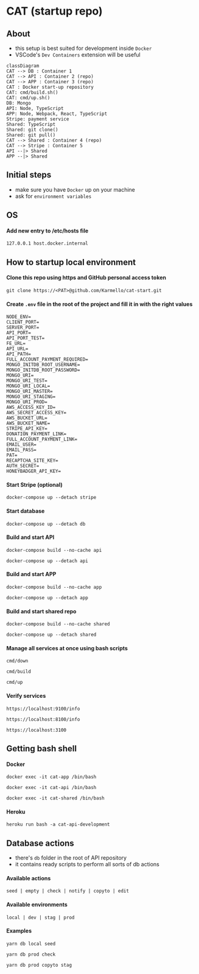# CAT (startup repo)

## About

- this setup is best suited for development inside `Docker`
- VSCode's `Dev Containers` extension will be useful

```mermaid
classDiagram
CAT --> DB : Container 1
CAT --> API : Container 2 (repo)
CAT --> APP : Container 3 (repo)
CAT : Docker start-up repository
CAT: cmd/build.sh()
CAT: cmd/up.sh()
DB: Mongo
API: Node, TypeScript
APP: Node, Webpack, React, TypeScript
Stripe: payment service
Shared: TypeScript
Shared: git clone()
Shared: git pull()
CAT --> Shared : Container 4 (repo)
CAT --> Stripe : Container 5
API --|> Shared
APP --|> Shared
```

## Initial steps

- make sure you have `Docker` up on your machine
- ask for `environment variables`

## OS

#### Add new entry to /etc/hosts file

```
127.0.0.1 host.docker.internal
```

## How to startup local environment

#### Clone this repo using https and GitHub personal access token

```
git clone https://<PAT>@github.com/Karmello/cat-start.git
```

#### Create `.env` file in the root of the project and fill it in with the right values

```
NODE_ENV=
CLIENT_PORT=
SERVER_PORT=
API_PORT=
API_PORT_TEST=
FE_URL=
API_URL=
API_PATH=
FULL_ACCOUNT_PAYMENT_REQUIRED=
MONGO_INITDB_ROOT_USERNAME=
MONGO_INITDB_ROOT_PASSWORD=
MONGO_URI=
MONGO_URI_TEST=
MONGO_URI_LOCAL=
MONGO_URI_MASTER=
MONGO_URI_STAGING=
MONGO_URI_PROD=
AWS_ACCESS_KEY_ID=
AWS_SECRET_ACCESS_KEY=
AWS_BUCKET_URL=
AWS_BUCKET_NAME=
STRIPE_API_KEY=
DONATION_PAYMENT_LINK=
FULL_ACCOUNT_PAYMENT_LINK=
EMAIL_USER=
EMAIL_PASS=
PAT=
RECAPTCHA_SITE_KEY=
AUTH_SECRET=
HONEYBADGER_API_KEY=
```

#### Start Stripe (optional)

```
docker-compose up --detach stripe
```

#### Start database

```
docker-compose up --detach db
```

#### Build and start API

```
docker-compose build --no-cache api
```

```
docker-compose up --detach api
```

#### Build and start APP

```
docker-compose build --no-cache app
```

```
docker-compose up --detach app
```

#### Build and start shared repo

```
docker-compose build --no-cache shared
```

```
docker-compose up --detach shared
```

#### Manage all services at once using bash scripts

```
cmd/down
```

```
cmd/build
```

```
cmd/up
```

#### Verify services

```
https://localhost:9100/info
```

```
https://localhost:8100/info
```

```
https://localhost:3100
```

## Getting bash shell

#### Docker

```
docker exec -it cat-app /bin/bash
```

```
docker exec -it cat-api /bin/bash
```

```
docker exec -it cat-shared /bin/bash
```

#### Heroku

```
heroku run bash -a cat-api-development
```

## Database actions

- there's `db` folder in the root of API repository
- it contains ready scripts to perform all sorts of db actions

#### Available actions

```
seed | empty | check | notify | copyto | edit
```

#### Available environments

```
local | dev | stag | prod
```

#### Examples

```
yarn db local seed
```

```
yarn db prod check
```

```
yarn db prod copyto stag
```
